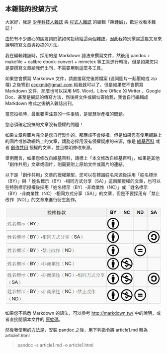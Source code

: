 ## 本雜誌的投搞方式

大家好，我是 [少年科技人雜誌] 與 [程式人雜誌] 的編輯「陳鍾誠」，歡迎收看本雜誌！

由於有不少熱心的朋友詢問該如何投稿給這兩個雜誌，因此我特別撰寫這篇文章來說明撰寫文章與投搞的方法。

我在編輯雜誌時，採用的是 Markdown 語法來撰寫文件，然後用 pandoc + makefile + calibre ebook-convert + mimetex 等工具進行轉換，但是如果您只是要撰寫文章給我們出刊，不需要用到這麼多工具。

如果您會撰寫 Markdown 文件，請直接寫完後將檔案 (連同圖片一起壓縮成 zip 檔) 之後寄到 ccckmit@gmail.com 給我就可以了，但是如果您不會撰寫 Markdown 文件，那麼也可以採用 MS. Word，Libre Office 的 Writer 、Google Doc、甚至是網誌的傳寫方法，然後將文件或網址寄給我，我會自行編輯成 Markdown 格式之後納入雜誌出刊。

當您投稿時，最重要需注意的一件事情，是智慧財產權的問題。

您必須確定投搞的文章沒有侵權的問題！

如果文章與圖片完全是您自行製作的，那應該不會侵權。但是如果您有使用網路上的圖片或修改網路上的文章，請務必採用沒有侵權疑慮的來源，像是 [維基百科] 或者 [創作共用](http://zh.wikipedia.org/zh-tw/%E5%88%9B%E4%BD%9C%E5%85%B1%E7%94%A8) 授權的文章，並且標明修改來源。

舉例而言，如果您修改自維基百科，請標上「本文修改自維基百科」，如果是其他「創作共用」文章或圖片，則需要附上原始文件或圖片的連結。

以下是「創作共用」文章的授權類型，您可以在標識姓名來源後採用「姓名標示（BY）」與「
姓名標示（BY）-相同方式分享（SA）」這兩類授權的文章，也可以在特別標示授權後採用「姓名標示（BY）-非商業性（NC）」或「姓名標示（BY）-非商業性（NC）-相同方式分享（SA）」的文章，但是不要採用有「禁止改作（ND）」的文章來進行衍生創作。

![](../img/cclicenses.jpg)

如果您不熟悉 Markdown 的語法，可以參考 <http://markdown.tw/> 中的說明，或者直接閱讀本文件的 [原始碼](article1.md)。

然後我使用的方法是，安裝 pandoc 之後，用下列指令將 article1.md 轉為 article1.html

> pandoc -s article1.md -o article1.html

[程式人雜誌社團]: https://www.facebook.com/groups/programmerMagazine/
[少年科技人社團]: https://www.facebook.com/groups/youngmaker.magazine/
[少年科技人雜誌]:http://youngmaker.github.com/home/
[程式人雜誌]:http://programmermagazine.github.com/home/
[維基百科]:http://zh.wikipedia.org/
